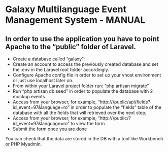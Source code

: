 Galaxy Multilanguage Event Management System -  MANUAL
==============

In order to use the application you have to point Apache to the “public” folder of Laravel. 
--------------

- Create a database called “galaxy”;
-	Create an account to access the previously created database and set the .env in the Laravel root folder accordingly.
-	Configure Apache config file in order to set up your vhost environment or just use localhost later on.
-	From within your Laravel project folder run: “php artisan migrate”
-	Run “php artisan db:seed” in order to populate the database with 2 mockup events
-	Access from your browser, for example, “http://<yourlocalhost>/public/api/fields?id_event=97&language=ro” in order to populate the “fields” table of the database with all the fields that will retrieved over the next step;
-	Access from your browser, for example, “http://<yourlocalhost>/public/?id_event=97&language=ro” to view the form
-	Submit the form once you are done

You can check that the data are stored in the DB with a tool like Workbench or PHP Myadmin.
